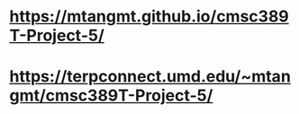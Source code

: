 # https://mtangmt.github.io/cmsc389T-Project-5/
# https://terpconnect.umd.edu/~mtangmt/cmsc389T-Project-5/
